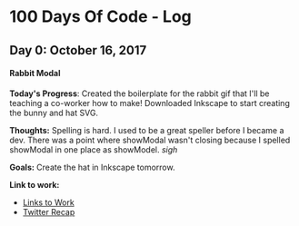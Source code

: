 # 100 Days Of Code - Log

## Day 0: October 16, 2017
#### Rabbit Modal 

**Today's Progress**: 
Created the boilerplate for the rabbit gif that I'll be teaching a co-worker how to make! Downloaded Inkscape to start creating the bunny and hat SVG.

**Thoughts:** 
Spelling is hard. I used to be a great speller before I became a dev. There was a point where showModal wasn't closing because I spelled showModal in one place as showModel. *sigh*

**Goals:**
Create the hat in Inkscape tomorrow. 

**Link to work:**
- [Links to Work](https://codepen.io/nellarro/full/XeygXj/)
- [Twitter Recap](https://twitter.com/nellarro/status/920079675598221312)
